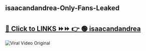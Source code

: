 
 ## isaacandandrea-Only-Fans-Leaked

# <h2><a href="https://clipsfans.com/isaacandandrea&ref=git">🔗 Click to LINKS ⏩⏩ 👉 🟢 isaacandandrea </a></h2>

<a href="https://clipsfans.com/isaacandandrea&ref=git" rel="nofollow" data-target="animated-image.originalLink"><img src="https://i.ibb.co.com/xMMVF88/686577567.gif" alt="Viral Video Original" style="max-width: 100%; display: inline-block;" data-target="animated-image.originalImage"></a>
